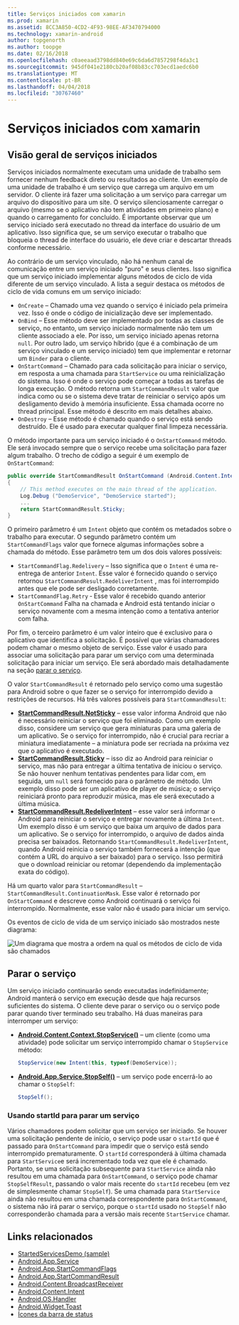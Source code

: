 ```yaml
---
title: Serviços iniciados com xamarin
ms.prod: xamarin
ms.assetid: 8CC3A850-4CD2-4F93-98EE-AF3470794000
ms.technology: xamarin-android
author: topgenorth
ms.author: toopge
ms.date: 02/16/2018
ms.openlocfilehash: c0aeeaad3798dd840e69c6da6d7857298f4da3c1
ms.sourcegitcommit: 945df041e2180cb20af08b83cc703ecd1aedc6b0
ms.translationtype: MT
ms.contentlocale: pt-BR
ms.lasthandoff: 04/04/2018
ms.locfileid: "30767460"
---
```

# <a name="started-services-with-xamarinandroid"></a>Serviços iniciados com xamarin

## <a name="started-services-overview"></a>Visão geral de serviços iniciados

Serviços iniciados normalmente executam uma unidade de trabalho sem fornecer nenhum feedback direto ou resultados ao cliente. Um exemplo de uma unidade de trabalho é um serviço que carrega um arquivo em um servidor. O cliente irá fazer uma solicitação a um serviço para carregar um arquivo do dispositivo para um site. O serviço silenciosamente carregar o arquivo (mesmo se o aplicativo não tem atividades em primeiro plano) e quando o carregamento for concluído. É importante observar que um serviço iniciado será executado no thread da interface do usuário de um aplicativo. Isso significa que, se um serviço executar o trabalho que bloqueia o thread de interface do usuário, ele deve criar e descartar threads conforme necessário.

Ao contrário de um serviço vinculado, não há nenhum canal de comunicação entre um serviço iniciado "puro" e seus clientes. Isso significa que um serviço iniciado implementar alguns métodos de ciclo de vida diferente de um serviço vinculado. A lista a seguir destaca os métodos de ciclo de vida comuns em um serviço iniciado:

* `OnCreate` &ndash; Chamado uma vez quando o serviço é iniciado pela primeira vez. Isso é onde o código de inicialização deve ser implementado.
* `OnBind` &ndash; Esse método deve ser implementado por todas as classes de serviço, no entanto, um serviço iniciado normalmente não tem um cliente associado a ele. Por isso, um serviço iniciado apenas retorna `null`. Por outro lado, um serviço híbrido (que é a combinação de um serviço vinculado e um serviço iniciado) tem que implementar e retornar um `Binder` para o cliente.
* `OnStartCommand` &ndash; Chamado para cada solicitação para iniciar o serviço, em resposta a uma chamada para `StartService` ou uma reinicialização do sistema. Isso é onde o serviço pode começar a todas as tarefas de longa execução. O método retorna um `StartCommandResult` valor que indica como ou se o sistema deve tratar de reiniciar o serviço após um desligamento devido à memória insuficiente. Essa chamada ocorre no thread principal. Esse método é descrito em mais detalhes abaixo.
* `OnDestroy` &ndash; Esse método é chamado quando o serviço está sendo destruído. Ele é usado para executar qualquer final limpeza necessária.

O método importante para um serviço iniciado é o `OnStartCommand` método. Ele será invocado sempre que o serviço recebe uma solicitação para fazer algum trabalho. O trecho de código a seguir é um exemplo de `OnStartCommand`: 

```csharp
public override StartCommandResult OnStartCommand (Android.Content.Intent intent, StartCommandFlags flags, int startId)
{
    // This method executes on the main thread of the application.
    Log.Debug ("DemoService", "DemoService started");
    ...
    return StartCommandResult.Sticky;
}
```

O primeiro parâmetro é um `Intent` objeto que contém os metadados sobre o trabalho para executar. O segundo parâmetro contém um `StartCommandFlags` valor que fornece algumas informações sobre a chamada do método. Esse parâmetro tem um dos dois valores possíveis:

* `StartCommandFlag.Redelivery` &ndash; Isso significa que o `Intent` é uma re-entrega de anterior `Intent`. Esse valor é fornecido quando o serviço retornou `StartCommandResult.RedeliverIntent` , mas foi interrompido antes que ele pode ser desligado corretamente.
* `StartCommandFlag.Retry` &dash; Esse valor é recebido quando anterior `OnStartCommand` Falha na chamada e Android está tentando iniciar o serviço novamente com a mesma intenção como a tentativa anterior com falha.
 
Por fim, o terceiro parâmetro é um valor inteiro que é exclusivo para o aplicativo que identifica a solicitação. É possível que várias chamadores podem chamar o mesmo objeto de serviço. Esse valor é usado para associar uma solicitação para parar um serviço com uma determinada solicitação para iniciar um serviço. Ele será abordado mais detalhadamente na seção [parar o serviço](#Stopping_the_Service). 

O valor `StartCommandResult` é retornado pelo serviço como uma sugestão para Android sobre o que fazer se o serviço for interrompido devido a restrições de recursos. Há três valores possíveis para `StartCommandResult`:

* **[StartCommandResult.NotSticky](https://developer.xamarin.com/api/field/Android.App.StartCommandResult.NotSticky/)**  &ndash; esse valor informa Android que não é necessário reiniciar o serviço que foi eliminado. Como um exemplo disso, considere um serviço que gera miniaturas para uma galeria de um aplicativo. Se o serviço for interrompido, não é crucial para recriar a miniatura imediatamente &ndash; a miniatura pode ser recriada na próxima vez que o aplicativo é executado.
* **[StartCommandResult.Sticky](https://developer.xamarin.com/api/field/Android.App.StartCommandResult.Sticky/)**  &ndash; isso diz ao Android para reiniciar o serviço, mas não para entregar a última tentativa de iniciou o serviço. Se não houver nenhum tentativas pendentes para lidar com, em seguida, um `null` será fornecido para o parâmetro de método. Um exemplo disso pode ser um aplicativo de player de música; o serviço reiniciará pronto para reproduzir música, mas ele será executado a última música. 
* **[StartCommandResult.RedeliverIntent](https://developer.xamarin.com/api/field/Android.App.StartCommandResult.RedeliverIntent/)**  &ndash; esse valor será informar o Android para reiniciar o serviço e entregar novamente a última `Intent`. Um exemplo disso é um serviço que baixa um arquivo de dados para um aplicativo. Se o serviço for interrompido, o arquivo de dados ainda precisa ser baixados. Retornando `StartCommandResult.RedeliverIntent`, quando Android reinicia o serviço também fornecerá a intenção (que contém a URL do arquivo a ser baixado) para o serviço. Isso permitirá que o download reiniciar ou retomar (dependendo da implementação exata do código).

Há um quarto valor para `StartCommandResult` &ndash; `StartCommandResult.ContinuationMask`. Esse valor é retornado por `OnStartCommand` e descreve como Android continuará o serviço foi interrompido. Normalmente, esse valor não é usado para iniciar um serviço.

Os eventos de ciclo de vida de um serviço iniciado são mostrados neste diagrama: 

![Um diagrama que mostra a ordem na qual os métodos de ciclo de vida são chamados](started-services-images/started-service-01.png "um diagrama que mostra a ordem em que são chamados os métodos de ciclo de vida.")


<a name="Stopping_the_Service" />

## <a name="stopping-the-service"></a>Parar o serviço

Um serviço iniciado continuarão sendo executadas indefinidamente; Android manterá o serviço em execução desde que haja recursos suficientes do sistema. O cliente deve parar o serviço ou o serviço pode parar quando tiver terminado seu trabalho. Há duas maneiras para interromper um serviço: 
 
* **[Android.Content.Context.StopService()](https://developer.xamarin.com/api/member/Android.Content.Context.StopService/p/Android.Content.Intent/)**  &ndash; um cliente (como uma atividade) pode solicitar um serviço interrompido chamar o `StopService` método: 

    ```csharp
    StopService(new Intent(this, typeof(DemoService));
    ```

* **[Android.App.Service.StopSelf()](https://developer.xamarin.com/api/member/Android.App.Service.StopSelf()/)**  &ndash; um serviço pode encerrá-lo ao chamar o `StopSelf`:

    ```csharp
    StopSelf();
    ```
    
### <a name="using-startid-to-stop-a-service"></a>Usando startId para parar um serviço

Vários chamadores podem solicitar que um serviço ser iniciado. Se houver uma solicitação pendente de início, o serviço pode usar o `startId` que é passado para `OnStartCommand` para impedir que o serviço está sendo interrompido prematuramente. O `startId` corresponderá à última chamada para `StartService`e será incrementado toda vez que ele é chamado. Portanto, se uma solicitação subsequente para `StartService` ainda não resultou em uma chamada para `OnStartCommand`, o serviço pode chamar `StopSelfResult`, passando o valor mais recente do `startId` recebeu (em vez de simplesmente chamar `StopSelf`). Se uma chamada para `StartService` ainda não resultou em uma chamada correspondente para `OnStartCommand`, o sistema não irá parar o serviço, porque o `startId` usado no `StopSelf` não corresponderão chamada para a versão mais recente `StartService` chamar.


## <a name="related-links"></a>Links relacionados

- [StartedServicesDemo (sample)](https://developer.xamarin.com/samples/monodroid/ApplicationFundamentals/ServiceSamples/StartedServicesDemo/)
- [Android.App.Service](https://developer.xamarin.com/api/type/Android.App.Service)
- [Android.App.StartCommandFlags](https://developer.xamarin.com/api/type/Android.App.StartCommandFlags)
- [Android.App.StartCommandResult](https://developer.xamarin.com/api/type/Android.App.StartCommandResult)
- [Android.Content.BroadcastReceiver](https://developer.xamarin.com/api/type/Android.Content.BroadcastReceiver/)
- [Android.Content.Intent](https://developer.xamarin.com/api/type/Android.Content.Intent)
- [Android.OS.Handler](https://developer.xamarin.com/api/type/Android.OS.Handler/)
- [Android.Widget.Toast](https://developer.xamarin.com/api/type/Android.Widget.Toast/)
- [Ícones da barra de status](http://developer.android.com/guide/practices/ui_guidelines/icon_design_status_bar.html)
